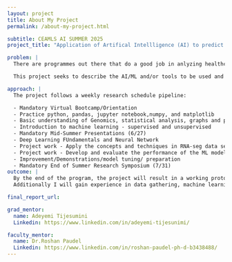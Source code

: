 ```yaml
---
layout: project
title: About My Project
permalink: /about-my-project.html

subtitle: CEAMLS AI SUMMER 2025
project_title: "Application of Artifical Intellligence (AI) to predict genetic biomaarkers of brain tumor from Transcriptomic data set."

problem: |
  There are programmes out there that do a good job in anlyzing healthcare issues, but unfortunately cancer remains and seems like an unpredictable healthcare issue, with little to no evidence or patterns on how to prevent or track cancerous brain tumor cells before they full develop or even start becoming cancerous cells.

  This project seeks to describe the AI/ML and/or tools to be used and their appications in the project, this project would require the use of different machine learning algorithms such as Random forest, Naive bates , support  vector machine (SVM), K - nearest neighbors (KNN), LASSO, and Ridge..

approach: |
  The project follows a weekly research schedule pipeline:

  - Mandatory Virtual Bootcamp/Orientation
  - Practice python, pandas, jupyter notebook,numpy, and matplotlib
  - Basic understanding of Genomics, statistical analysis, graphs and plots.
  - Introduction to machine learning - supervised and unsupervised
  - Mandatory Mid-Summer Presentations (6/27)
  - Deep Learning FUndamentals and Neural Network
  - Project work - Apply the concepts and techniques in RNA-seg data sets
  - Project work - Develop and evaluate the performance of the ML model
  - Improvement/Demonstrations/model tuning/ preparation
  - Mandatory End of Summer Research Symposium (7/31)
outcome: |
  By the end of the program, the project will result in a working prototype of an application that should be able to predict genetic biomarkers of brain tumor from transcriptomic data set, providing more understanding on how to deal tumors on a larger scale
  Additionally I will gain experience in data gathering, machine learning, and deep learning techniques for transcriptomic data sets, such as finding anf collecting data from different sources and concatenating them.

final_report_url: 

grad_mentor:
  name: Adeyemi Tijesumini
  Linkedin: https://www.linkedin.com/in/adeyemi-tijesunimi/

faculty_mentor:
  name: Dr.Roshan Paudel
  Linkedin: https://www.linkedin.com/in/roshan-paudel-ph-d-b3438488/
---
```

